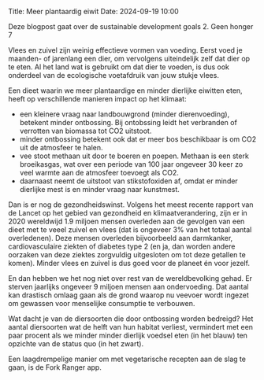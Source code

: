 Title: Meer plantaardig eiwit
Date: 2024-09-19 10:00

Deze blogpost gaat over de sustainable development goals
2. Geen honger
7

Vlees en zuivel zijn weinig effectieve vormen van voeding. Eerst voed je maanden- of jarenlang een dier, om vervolgens uiteindelijk zelf dat dier op te eten. Al het land wat is gebruikt om dat dier te voeden, is dus ook onderdeel van de ecologische voetafdruik van jouw stukje vlees.

Een dieet waarin we meer plantaardige en minder dierlijke eiwitten eten, heeft op verschillende manieren impact op het klimaat:
- een kleinere vraag naar landbouwgrond (minder dierenvoeding), betekent minder ontbossing. Bij ontobssing leidt het verbranden of verrotten van biomassa tot CO2 uitstoot.
- minder ontbossing betekent ook dat er meer bos beschikbaar is om CO2 uit de atmosfeer te halen.
- vee stoot methaan uit door te boeren en poepen. Methaan is een sterk broeikasgas, wat over een periode van 100 jaar ongeveer 30 keer zo veel warmte aan de atmosfeer toevoegt als CO2.
- daarnaast neemt de uitstoot van stikstofoxiden af, omdat er minder dierlijke mest is en minder vraag naar kunstmest.

Dan is er nog de gezondheidswinst. Volgens het meest recente rapport van de Lancet op het gebied van gezondheid en klimaatverandering, zijn er in 2020 wereldwijd 1.9 miljoen mensen overleden aan de gevolgen van een dieet met te veeel zuivel en vlees (dat is ongeveer 3% van het totaal aantal overledenen). Deze mensen overleden bijvoorbeeld aan darmkanker, cardiovasculaire ziekten of diabetes type 2 (en ja, dan worden andere oorzaken van deze ziektes zorgvuldig uitgesloten om tot deze getallen te komen). Minder vlees en zuivel is dus goed voor de planeet én voor jezelf.

En dan hebben we het nog niet over rest van de wereldbevolking gehad. Er sterven jaarlijks ongeveer 9 miljoen mensen aan ondervoeding. Dat aantal kan drastisch omlaag gaan als de grond waarop nu veevoer wordt ingezet om gewassen voor menselijke consumptie te verbouwen.

Wat dacht je van de diersoorten die door ontbossing worden bedreigd? Het aantal diersoorten wat de helft van hun habitat verliest, vermindert met een paar procent als we minder minder dierlijk voedsel eten (in het blauw) ten opzichte van de status quo (in het zwart).

Een laagdrempelige manier om met vegetarische recepten aan de slag te gaan, is de Fork Ranger app.
